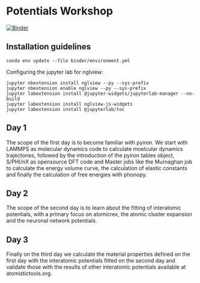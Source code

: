 # Potentials Workshop

[![Binder](https://mybinder.org/badge_logo.svg)](https://mybinder.org/v2/gh/pyiron/pyiron_potentialfit/HEAD)

## Installation guidelines

```
conda env update --file binder/environment.yml
```

Configuring the jupyter lab for nglview:

```
jupyter nbextension install nglview --py --sys-prefix
jupyter nbextension enable nglview --py --sys-prefix
jupyter labextension install @jupyter-widgets/jupyterlab-manager --no-build
jupyter labextension install nglview-js-widgets
jupyter labextension install @jupyterlab/toc
```

## Day 1
The scope of the first day is to become familiar with pyiron. We start with LAMMPS as molecular dynamics code to calculate moelcular dynamics trajectories, followed by the introduction of the pyiron tables object, S/PHI/nX as opensource DFT code and Master jobs like the Murnaghan job to calculate the energy volume curve, the calculation of elastic constants and finally the calculation of free energies with phonopy.  

## Day 2
The scope of the second day is to learn about the fitting of interatomic potentials, with a primary focus on atomicrex, the atomic cluster expansion and the neuronal network potentials. 

## Day 3
Finally on the third day we calculate the material properties defined on the first day with the interatomic potentials fitted on the second day and validate those with the results of other interatomic potentials available at atomistictools.org. 

